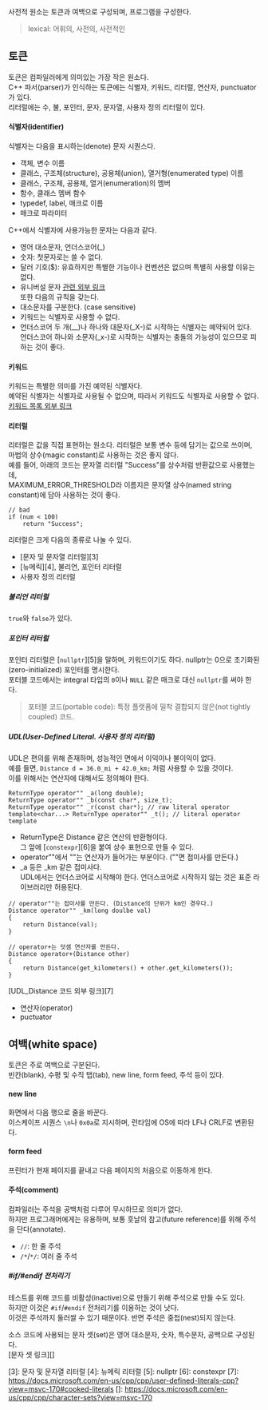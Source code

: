 사전적 원소는 토큰과 여백으로 구성되며, 프로그램을 구성한다.
> lexical: 어휘의, 사전의, 사전적인

## 토큰
토큰은 컴파일러에게 의미있는 가장 작은 원소다.  
C++ 파서(parser)가 인식하는 토큰에는 식별자, 키워드, 리터럴, 연산자, punctuator가 있다.  
리터럴에는 수, 불, 포인터, 문자, 문자열, 사용자 정의 리터럴이 있다.
#### 식별자(identifier)
식별자는 다음을 표시하는(denote) 문자 시퀀스다.
- 객체, 변수 이름
- 클래스, 구조체(structure), 공용체(union), 열거형(enumerated type) 이름
- 클래스, 구조체, 공용체, 열거(enumeration)의 멤버
- 함수, 클래스 멤버 함수
- typedef, label, 매크로 이름
- 매크로 파라미터

C++에서 식별자에 사용가능한 문자는 다음과 같다.
- 영어 대소문자, 언더스코어(\_)
- 숫자: 첫문자로는 쓸 수 없다.
- 달러 기호($): 유효하지만 특별한 기능이나 컨벤션은 없으며 특별히 사용할 이유는 없다.
- 유니버설 문자 [관련 외부 링크][1]  
또한 다음의 규칙을 갖는다.
- 대소문자를 구분한다. (case sensitive)
- 키워드는 식별자로 사용할 수 없다.
- 언더스코어 두 개(\_\_)나 하나와 대문자(\_X-)로 시작하는 식별자는 예약되어 있다.  
언더스코어 하나와 소문자(\_x-)로 시작하는 식별자는 충돌의 가능성이 있으므로 피하는 것이 좋다.
#### 키워드
키워드는 특별한 의미를 가진 예약된 식별자다.  
예약된 식별자는 식별자로 사용될 수 없으며, 따라서 키워드도 식별자로 사용할 수 없다.  
[키워드 목록 외부 링크][2]
#### 리터럴
리터럴은 값을 직접 표현하는 원소다.
리터럴은 보통 변수 등에 담기는 값으로 쓰이며, 마법의 상수(magic constant)로 사용하는 것은 좋지 않다.  
예를 들어, 아래의 코드는 문자열 리터럴 "Success"를 상수처럼 반환값으로 사용했는데,  
MAXIMUM_ERROR_THRESHOLD라 이름지은 문자열 상수(named string constant)에 담아 사용하는 것이 좋다.
```
// bad
if (num < 100)
    return "Success";
```
리터럴은 크게 다음의 종류로 나눌 수 있다.
- [문자 및 문자열 리터럴][3]
- [뉴메릭][4], 불리언, 포인터 리터럴
- 사용자 정의 리터럴
##### 불리언 리터럴
`true`와 `false`가 있다.
##### 포인터 리터럴
포인터 리터럴은 [`nullptr`][5]을 말하며, 키워드이기도 하다.
nullptr는 0으로 초기화된(zero-initialized) 포인터를 명시한다.  
포터블 코드에서는 integral 타입의 `0`이나 `NULL` 같은 매크로 대신 `nullptr`를 써야 한다.
> 포터블 코드(portable code): 특정 플랫폼에 밀착 결합되지 않은(not tightly coupled) 코드.
##### UDL(User-Defined Literal. 사용자 정의 리터럴)
UDL은 편의를 위해 존재하며, 성능적인 면에서 이익이나 불이익이 없다.  
예를 들면, `Distance d = 36.0_mi + 42.0_km;` 처럼 사용할 수 있을 것이다.  
이를 위해서는 연산자에 대해서도 정의해야 한다.
```
ReturnType operator"" _a(long double);
ReturnType operator"" _b(const char*, size_t);
ReturnType operator"" _r(const char*); // raw literal operator
template<char...> ReturnType operator"" _t(); // literal operator template
```
- ReturnType은 Distance 같은 연산의 반환형이다.  
그 앞에 [`constexpr`][6]을 붙여 상수 표현으로 만들 수 있다.
- operator""에서 ""는 연산자가 들어가는 부분이다. (""면 접미사를 만든다.)
- \_a 등은 \_km 같은 접미사다.  
UDL에서는 언더스코어로 시작해야 한다. 언더스코어로 시작하지 않는 것은 표준 라이브러리만 허용된다.
```
// operator""는 접미사를 만든다. (Distance의 단위가 km인 경우다.)
Distance operator"" _km(long doulbe val)
{
    return Distance(val);
}

// operator+는 덧셈 연산자를 만든다.
Distance operator+(Distance other)
{
    return Distance(get_kilometers() + other.get_kilometers());
}
```
[UDL_Distance 코드 외부 링크][7]


- 연산자(operator)
- puctuator

## 여백(white space)
토큰은 주로 여백으로 구분된다.  
빈칸(blank), 수평 및 수직 탭(tab), new line, form feed, 주석 등이 있다.
#### new line
화면에서 다음 행으로 줄을 바꾼다.  
이스케이프 시퀀스 `\n`나 `0x0a`로 지시하며, 런타임에 OS에 따라 LF나 CRLF로 변환된다.
#### form feed
프린터가 현재 페이지를 끝내고 다음 페이지의 처음으로 이동하게 한다.
#### 주석(comment)
컴파일러는 주석을 공백처럼 다루어 무시하므로 의미가 없다.  
하지만 프로그래머에게는 유용하며, 보통 훗날의 참고(future reference)를 위해 주석을 단다(annotate).
- `//`: 한 줄 주석
- `/*`/`*/`: 여러 줄 주석
##### \#if/\#endif 전처리기
테스트를 위해 코드를 비활성(inactive)으로 만들기 위해 주석으로 만들 수도 있다.  
하지만 이것은 `#if`/`#endif` 전처리기를 이용하는 것이 낫다.  
이것은 주석까지 둘러쌀 수 있기 때문이다. 반면 주석은 중첩(nest)되지 않는다.


소스 코드에 사용되는 문자 셋(set)은 영어 대소문자, 숫자, 특수문자, 공백으로 구성된다.  
[문자 셋 링크][]


[1]: https://docs.microsoft.com/en-us/cpp/cpp/identifiers-cpp?view=msvc-170
[2]: https://docs.microsoft.com/en-us/cpp/cpp/keywords-cpp?view=msvc-170
[3]: 문자 및 문자열 리터럴
[4]: 뉴메릭 리터럴
[5]: nullptr
[6]: constexpr
[7]: https://docs.microsoft.com/en-us/cpp/cpp/user-defined-literals-cpp?view=msvc-170#cooked-literals
[]: https://docs.microsoft.com/en-us/cpp/cpp/character-sets?view=msvc-170
